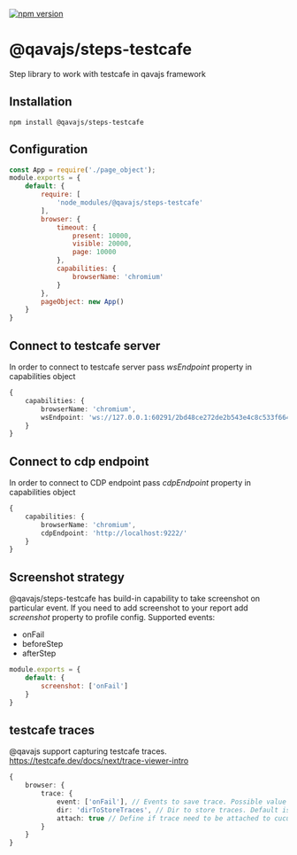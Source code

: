 [![npm version](https://badge.fury.io/js/@qavajs%2Fsteps-testcafe.svg)](https://badge.fury.io/js/@qavajs%2Fsteps-testcafe)

# @qavajs/steps-testcafe
Step library to work with testcafe in qavajs framework

## Installation

`npm install @qavajs/steps-testcafe`

## Configuration
```javascript
const App = require('./page_object');
module.exports = {
    default: {
        require: [
            'node_modules/@qavajs/steps-testcafe'
        ],
        browser: {
            timeout: {
                present: 10000,
                visible: 20000,
                page: 10000
            },
            capabilities: {
                browserName: 'chromium'
            }
        },
        pageObject: new App()
    }
}
```

## Connect to testcafe server
In order to connect to testcafe server pass _wsEndpoint_ property in capabilities object
```typescript
{
    capabilities: {
        browserName: 'chromium',
        wsEndpoint: 'ws://127.0.0.1:60291/2bd48ce272de2b543e4c8c533f664b83'    
    }
}
```

## Connect to cdp endpoint
In order to connect to CDP endpoint pass _cdpEndpoint_ property in capabilities object 
```typescript
{
    capabilities: {
        browserName: 'chromium',
        cdpEndpoint: 'http://localhost:9222/'    
    }
}
```

## Screenshot strategy
@qavajs/steps-testcafe has build-in capability to take screenshot on particular event. If you need to add 
screenshot to your report add _screenshot_ property to profile config.
Supported events:
- onFail
- beforeStep
- afterStep

```javascript
module.exports = {
    default: {
        screenshot: ['onFail']
    }
}
```

## testcafe traces
@qavajs support capturing testcafe traces. https://testcafe.dev/docs/next/trace-viewer-intro
```typescript
{
    browser: {
        trace: {
            event: ['onFail'], // Events to save trace. Possible value onFail or AfterScenario 
            dir: 'dirToStoreTraces', // Dir to store traces. Default is traces/
            attach: true // Define if trace need to be attached to cucumber report. Default false
        }
    }
}
```
